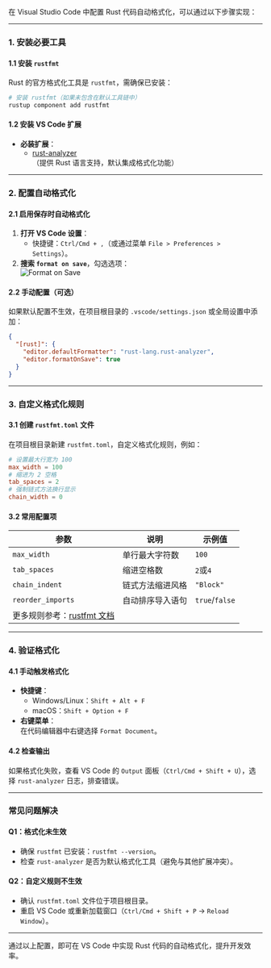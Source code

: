 在 Visual Studio Code 中配置 Rust 代码自动格式化，可以通过以下步骤实现：

---

### **1. 安装必要工具**
#### **1.1 安装 `rustfmt`**
Rust 的官方格式化工具是 `rustfmt`，需确保已安装：
```bash
# 安装 rustfmt（如果未包含在默认工具链中）
rustup component add rustfmt
```

#### **1.2 安装 VS Code 扩展**
- **必装扩展**：  
  - [rust-analyzer](https://marketplace.visualstudio.com/items?itemName=rust-lang.rust-analyzer)  
    （提供 Rust 语言支持，默认集成格式化功能）

---

### **2. 配置自动格式化**
#### **2.1 启用保存时自动格式化**
1. **打开 VS Code 设置**：  
   - 快捷键：`Ctrl/Cmd + ,`（或通过菜单 `File > Preferences > Settings`）。
2. **搜索 `format on save`**，勾选选项：  
   ![Format on Save](https://i.imgur.com/4sE6LzM.png)

#### **2.2 手动配置（可选）**
如果默认配置不生效，在项目根目录的 `.vscode/settings.json` 或全局设置中添加：
```json
{
  "[rust]": {
    "editor.defaultFormatter": "rust-lang.rust-analyzer",
    "editor.formatOnSave": true
  }
}
```

---

### **3. 自定义格式化规则**
#### **3.1 创建 `rustfmt.toml` 文件**
在项目根目录新建 `rustfmt.toml`，自定义格式化规则，例如：
```toml
# 设置最大行宽为 100
max_width = 100
# 缩进为 2 空格
tab_spaces = 2
# 强制链式方法换行显示
chain_width = 0
```

#### **3.2 常用配置项**
| 参数                | 说明                     | 示例值       |
|---------------------|--------------------------|-------------|
| `max_width`         | 单行最大字符数           | `100`       |
| `tab_spaces`        | 缩进空格数               | `2`或`4`    |
| `chain_indent`      | 链式方法缩进风格         | `"Block"`   |
| `reorder_imports`   | 自动排序导入语句         | `true`/`false` |
| 更多规则参考：[rustfmt 文档](https://rust-lang.github.io/rustfmt/) | |

---

### **4. 验证格式化**
#### **4.1 手动触发格式化**
- **快捷键**：  
  - Windows/Linux：`Shift + Alt + F`  
  - macOS：`Shift + Option + F`  
- **右键菜单**：  
  在代码编辑器中右键选择 `Format Document`。

#### **4.2 检查输出**
如果格式化失败，查看 VS Code 的 `Output` 面板（`Ctrl/Cmd + Shift + U`），选择 `rust-analyzer` 日志，排查错误。

---

### **常见问题解决**
#### **Q1：格式化未生效**
- 确保 `rustfmt` 已安装：`rustfmt --version`。
- 检查 `rust-analyzer` 是否为默认格式化工具（避免与其他扩展冲突）。

#### **Q2：自定义规则不生效**
- 确认 `rustfmt.toml` 文件位于项目根目录。
- 重启 VS Code 或重新加载窗口（`Ctrl/Cmd + Shift + P` → `Reload Window`）。

---

通过以上配置，即可在 VS Code 中实现 Rust 代码的自动格式化，提升开发效率。